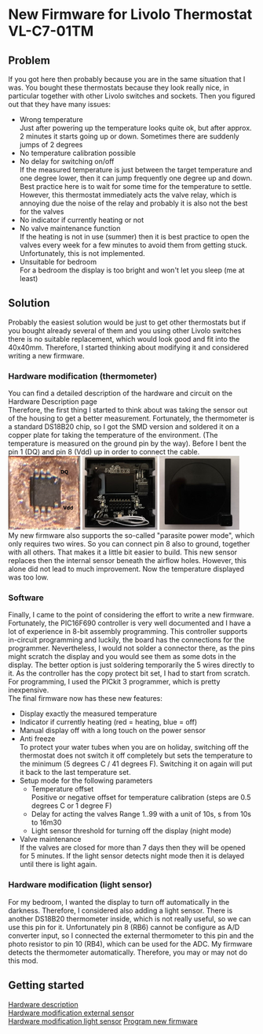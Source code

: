 # New Firmware for Livolo Thermostat VL-C7-01TM
## Problem
If you got here then probably because you are in the same situation that I was. You bought these thermostats because they look really nice, in particular together with other Livolo switches and sockets. Then you figured out that they have many issues:
* Wrong temperature  
Just after powering up the temperature looks quite ok, but after approx. 2 minutes it starts going up or down. Sometimes there are suddenly jumps of 2 degrees
* No temperature calibration possible
* No delay for switching on/off  
If the measured temperature is just between the target temperature and one degree lower, then it can jump frequently one degree up and down. Best practice here is to wait for some time for the temperature to settle. However, this thermostat immediately acts the valve relay, which is annoying due the noise of the relay and probably it is also not the best for the valves
* No indicator if currently heating or not
* No valve maintenance function  
If the heating is not in use (summer) then it is best practice to open the valves every week for a few minutes to avoid them from getting stuck. Unfortunately, this is not implemented.
* Unsuitable for bedroom  
For a bedroom the display is too bright and won't let you sleep (me at least)
## Solution
Probably the easiest solution would be just to get other thermostats but if you bought already several of them and you using other Livolo switches there is no suitable replacement, which would look good and fit into the 40x40mm. Therefore, I started thinking about modifying it and considered writing a new firmware.
### Hardware modification (thermometer)
You can find a detailed description of the hardware and circuit on the Hardware Description page  
Therefore, the first thing I started to think about was taking the sensor out of the housing to get a better measurement. Fortunately, the thermometer is a standard DS18B20 chip, so I got the SMD version and soldered it on a copper plate for taking the temperature of the environment. (The temperature is measured on the ground pin by the way). Before I bent the pin 1 (DQ) and pin 8 (Vdd) up in order to connect the cable.  
<img src="doc/ds18b20_smd.jpg" height="150"> <img src="doc/mod_thermometer_small.jpg" height="150"> <img src="doc/mod_thermometer_front.jpg" height="150">  
My new firmware also supports the so-called "parasite power mode", which only requires two wires. So you can connect pin 8 also to ground, together with all others. That makes it a little bit easier to build.
This new sensor replaces then the internal sensor beneath the airflow holes. However, this alone did not lead to much improvement. Now the temperature displayed was too low.
### Software
Finally, I came to the point of considering the effort to write a new firmware. Fortunately, the PIC16F690 controller is very well documented and I have a lot of experience in 8-bit assembly programming. This controller supports in-circuit programming and luckily, the board has the connections for the programmer. Nevertheless, I would not solder a connector there, as the pins might scratch the display and you would see them as some dots in the display. The better option is just soldering temporarily the 5 wires directly to it. As the controller has the copy protect bit set, I had to start from scratch.
For programming, I used the PICkit 3 programmer, which is pretty inexpensive.  
The final firmware now has these new features:
* Display exactly the measured temperature
* Indicator if currently heating (red = heating, blue = off)
* Manual display off with a long touch on the power sensor
* Anti freeze  
To protect your water tubes when you are on holiday, switching off the thermostat does not switch it off completely but sets the temperature to the minimum (5 degrees C / 41 degrees F). Switching it on again will put it back to the last temperature set.
* Setup mode for the following parameters  
    * Temperature offset  
Positive or negative offset for temperature calibration (steps are 0.5 degrees C or 1 degree F)
    * Delay for acting the valves
Range 1..99 with a unit of 10s, s from 10s to 16m30
    * Light sensor threshold for turning off the display (night mode)
* Valve maintenance  
If the valves are closed for more than 7 days then they will be opened for 5 minutes. If the light sensor detects night mode then it is delayed until there is light again.
### Hardware modification (light sensor)
For my bedroom, I wanted the display to turn off automatically in the darkness. Therefore, I considered also adding a light sensor. There is another DS18B20 thermometer inside, which is not really useful, so we can use this pin for it. Unfortunately pin 8 (RB6) cannot be configure as A/D converter input, so I connected the external thermometer to this pin and the photo resistor to pin 10 (RB4), which can be used for the ADC. My firmware detects the thermometer automatically. Therefore, you may or may not do this mod.

## Getting started
[Hardware description](doc/hardware.md)  
[Hardware modification external sensor](doc/mod_external_thermometer.md)  
[Hardware modification light sensor](doc/mod_light_sensor.md)
[Program new firmware](doc/firmware_update.md) 
